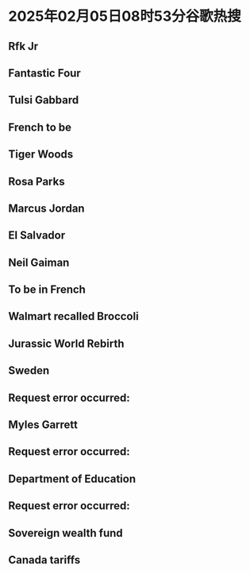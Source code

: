 # 2025年02月05日08时53分谷歌热搜

## Rfk Jr

## Fantastic Four

## Tulsi Gabbard

## French to be

## Tiger Woods

## Rosa Parks

## Marcus Jordan

## El Salvador

## Neil Gaiman

## To be in French

## Walmart recalled Broccoli

## Jurassic World Rebirth

## Sweden

## Request error occurred:

## Myles Garrett

## Request error occurred:

## Department of Education

## Request error occurred:

## Sovereign wealth fund

## Canada tariffs

